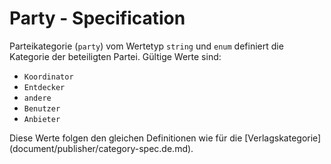 # Party - Specification

Parteikategorie (`party`) vom Wertetyp `string` und `enum` definiert die Kategorie der beteiligten Partei. Gültige Werte sind:

* `Koordinator`
* `Entdecker`
* `andere`
* `Benutzer`
* `Anbieter`

Diese Werte folgen den gleichen Definitionen wie für die [Verlagskategorie] (document/publisher/category-spec.de.md).
